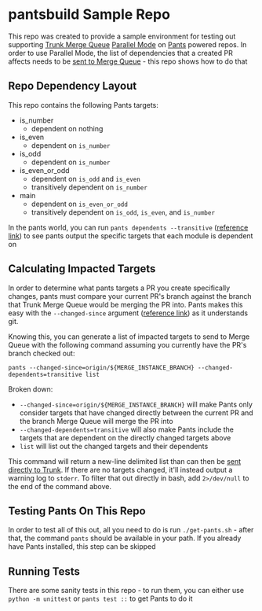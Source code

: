# pantsbuild Sample Repo

This repo was created to provide a sample environment for testing out supporting
[Trunk Merge Queue](https://docs.trunk.io/merge-queue)
[Parallel Mode](https://docs.trunk.io/merge-queue/parallel-queues) on
[Pants](https://www.pantsbuild.org/) powered repos. In order to use Parallel Mode, the list of
dependencies that a created PR affects needs to be
[sent to Merge Queue](https://docs.trunk.io/merge-queue/parallel-queues/api) - this repo shows how
to do that

## Repo Dependency Layout

This repo contains the following Pants targets:

- is_number
  - dependent on nothing
- is_even
  - dependent on `is_number`
- is_odd
  - dependent on `is_number`
- is_even_or_odd
  - dependent on `is_odd` and `is_even`
  - transitively dependent on `is_number`
- main
  - dependent on `is_even_or_odd`
  - transitively dependent on `is_odd`, `is_even`, and `is_number`

In the pants world, you can run `pants dependents --transitive`
([reference link](https://www.pantsbuild.org/2.21/docs/using-pants/project-introspection#dependents---find-which-targets-depend-on-a-target))
to see pants output the specific targets that each module is dependent on

## Calculating Impacted Targets

In order to determine what pants targets a PR you create specifically changes, pants must compare
your current PR's branch against the branch that Trunk Merge Queue would be merging the PR into.
Pants makes this easy with the `--changed-since` argument
([reference link](https://www.pantsbuild.org/2.21/docs/using-pants/advanced-target-selection#running-over-changed-files-with---changed-since))
as it understands git.

Knowing this, you can generate a list of impacted targets to send to Merge Queue with the following
command assuming you currently have the PR's branch checked out:

`pants --changed-since=origin/${MERGE_INSTANCE_BRANCH} --changed-dependents=transitive list`

Broken down:

- `--changed-since=origin/${MERGE_INSTANCE_BRANCH}` will make Pants only consider targets that have
  changed directly between the current PR and the branch Merge Queue will merge the PR into
- `--changed-dependents=transitive` will also make Pants include the targets that are dependent on
  the directly changed targets above
- `list` will list out the changed targets and their dependents

This command will return a new-line delimited list than can then be
[sent directly to Trunk](https://docs.trunk.io/merge-queue/parallel-queues/api). If there are no
targets changed, it'll instead output a warning log to `stderr`. To filter that out directly in
bash, add `2>/dev/null` to the end of the command above.

## Testing Pants On This Repo

In order to test all of this out, all you need to do is run `./get-pants.sh` - after that, the
command `pants` should be available in your path. If you already have Pants installed, this step can
be skipped

## Running Tests

There are some sanity tests in this repo - to run them, you can either use `python -m unittest` or
`pants test ::` to get Pants to do it

